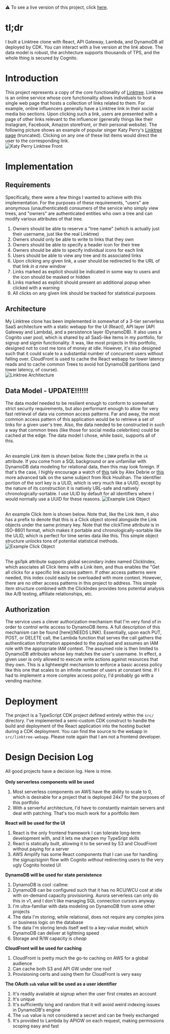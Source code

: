 :warning: To see a live version of this project, click [here](https://linktree.portfolio.mannyserrano.com/katyperry).

# tl;dr
I built a Linktree clone with React, API Gateway, Lambda, and DynamoDB all deployed by CDK. You can interact with a live version at the link above. The data model is robust, the architecture supports thousands of TPS, and the whole thing is secured by Cognito.

# Introduction
This project represents a copy of the core functionality of [Linktree](https://linktr.ee). Linktree is an online service whose core functionality allows individuals to host a single web page that hosts a collection of links related to them. For example, online influencers generally have a Linktree link in their social media bio sections. Upon clicking such a link, users are presented with a page of other links relevant to the influencer (generally things like their Instagram, Facebook, Amazon storefront, or their personal website). The following picture shows an example of popular singer Katy Perry's [Linktree page](https://linktr.ee/katyperry) (truncated). Clicking on any one of these list items would direct the user to the corresponding link.<br />
<img src='assets/kp-lt.PNG' alt='Katy Perry Linktree Front'><br />


# Implementation
## Requirements
Specifically, there were a few things I wanted to achieve with this implementation. For the purposes of these requirements, "users" are anonymous (unauthenticated) consumers of the service who simply view trees, and "owners" are authenticated entities who own a tree and can modify various attributes of that tree.
1. Owners should be able to reserve a "tree name" (which is actually just their username, just like the real Linktree)
1. Owners should only be able to write to links that they own
1. Owners should be able to specify a header icon for their tree
1. Owners should be able to specify individual icons for each link
1. Users should be able to view any tree and its associated links
1. Upon clicking any given link, a user should be redirected to the URL of that link _in a new window_
1. Links marked as explicit should be indicated in some way to users and the icon should be masked or hidden
1. Links marked as explicit should present an additional popup when clicked with a warning
1. All clicks on any given link should be tracked for statistical purposes

## Architecture
My Linktree clone has been implemented in somewhat of a 3-tier serverless SaaS architecture with a static webapp for the UI (React), API layer (API Gateway and Lambda), and a persistence layer (DynamoDB). It also uses a Cognito user pool, which is shared by all SaaS-like items in my portfolio, for signup and signin functionality. It was, like most projects in this portfolio, designed not to cost me tons of money at idle. However, it's also designed such that it could scale to a substantial number of concurrent users without falling over. CloudFront is used to cache the React webapp for lower latency reads and to cache common Trees to avoid hot DynamoDB partitions (and lower latency, of course).<br />
<img src='assets/architecture.png' alt='Linktree Architecture'>

## Data Model - UPDATE!!!!!!
The data model needed to be resilient enough to conform to somewhat strict security requirements, but also performant enough to allow for very fast retrieval of data via common access patterns. Far and away, the most common access pattern of this application would be to retrieve a set of links for a given user's tree. Also, the data needed to be constructed in such a way that common trees (like those for social media celebrities) could be cached at the edge. The data model I chose, while basic, supports all of this.<br /><br />

An example Link item is shown below. Note the `LINK#` prefix in the `sk` attribute. If you come from a SQL background or are unfamiliar with DynamoDB data modeling for relational data, then this may look foreign. If that's the case, I highly encourage a watch of [this](https://www.youtube.com/watch?v=yNOVamgIXGQ) talk by Alex Debrie or [this](https://www.youtube.com/watch?v=xfxBhvGpoa0) more advanced talk on the same subject from Rick Houlihan. The identifier portion of the sort key is a ULID, which is very much like a UUID, except by the nature of its construction it is natively URL-safe and natively chronologically-sortable. I use ULID by default for all identifiers where I would normally use a UUID for these reasons.
<img src='assets/example-link.PNG' alt='Example Link Object'><br /><br />

An example Click item is shown below. Note that, like the Link item, it also has a prefix to denote that this is a Click object stored alongside the Link objects under the same primary key. Note that the clickTime attribute is in ISO-8601 format, which makes it portable and chronologically-sortable like the ULID, which is perfect for time series data like this. This simple object structure unlocks tons of potential statistical methods.
<img src='assets/example-click.PNG' alt='Example Click Object'><br /><br />

The gsi1pk attribute supports global secondary index named ClickIndex, which asociates all Click items with a Link item, and thus enables the "Get all clicks for a specific link access pattern. If other access patterns were needed, this index could easily be overloaded with more context. However, there are no other access patterns in this project to address. This simple item structure combined with the ClickIndex provides tons potential analysis like A/B testing, affiliate relationships, etc.

## Authorization
The service uses a clever authorization mechanism that I'm very fond of in order to control write access to DynamoDB items. A full description of this mechanism can be found [here](NEEDS LINK). Essentially, upon each PUT, POST, or DELETE call, the Lambda function that serves the call gathers the authentication information appended to the payload and assumes an IAM role with the appropriate IAM context. The assumed role is then limited to DynamoDB attributes whose key matches the user's username. In effect, a given user is only allowed to execute write actions against resources that they own. This is a lightweight mechanism to enforce a basic access policy like this one that scales to an infinite number of users at constant time. If I had to implement a more complex access policy, I'd probably go with a vending machine.

# Deployment
The project is a TypeScript CDK project defined entirely within the `src/` directory. I've implemented a semi-custom CDK construct to handle the build and deployment of the React application into the hosting bucket during a CDK deployment. You can find the source to the webapp in `src/linktree-webapp`. Please note again that I am not a frontend developer.

# Design Decision Log
All good projects have a decision log. Here is mine.<br /><br />
__Only serverless components will be used__
1. Most serverless components on AWS have the ability to scale to 0, which is desirable for a project that is deployed 24x7 for the purposes of this portfolio
1. With a serverful architecture, I'd have to constantly maintain servers and deal with patching. That's too much work for a portfolio item

__React will be used for the UI__  
1. React is the only frontend framework I can tolerate long-term development with, and it lets me sharpen my TypeSript skills
1. React is statically built, allowing it to be served by S3 and CloudFront without paying for a server
1. AWS Amplify has some React components that I can use for handling the signup/signin flow with Cognito _without_ redirecting users to the very ugly Cognito hosted UI

__DynamoDB will be used for state persistence__  
1. DynamoDB is cool :callme:
1. DynamoDB can be configured such that it has no RCU/WCU cost at idle with on-demand capacity provisioning. Aurora serverless can only do this in v1, and I don't like managing SQL connection cursors anyway
1. I'm ultra-familiar with data modeling on DynamoDB from some other projects
1. The data I'm storing, while relational, does not require any complex joins or business logic on the database
1. The data I'm storing lends itself well to a key-value model, which DynamoDB can deliver at lightning speed
1. Storage and R/W capacity is _cheap_

__CloudFront will be used for caching__
1. CloudFront is pretty much the go-to caching on AWS for a global audience
1. Can cache both S3 and API GW under one roof
1. Provisioning certs and using them for CloudFront is very easy

__The OAuth `sub` value will be used as a user identifier__
1. It's readily available at signup when the user first creates an account
1. It's unique
1. It's sufficiently long and random that it will avoid weird indexing issues in DynamoDB's engine
1. The `sub` value is not considered a secret and can be freely exchanged
1. It's provided to Lambda by APIGW on each request, making permissions scoping easy and fast